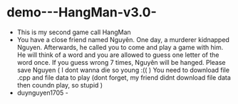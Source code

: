 # demo---HangMan-v3.0-
- This is my second game call HangMan
- You have a close friend named Nguyên. One day, a murderer kidnapped Nguyen. Afterwards, he called you to come and play a game with him. He will think of a word and you are allowed to guess one letter of the word once. If you guess wrong 7 times, Nguyên will be hanged. Please save Nguyen ( I dont wanna die so young :(( )
You need to download file .cpp and file data to play (dont forget, my friend didnt download file data then coundn play, so stupid )
- duynguyen1705 - 
